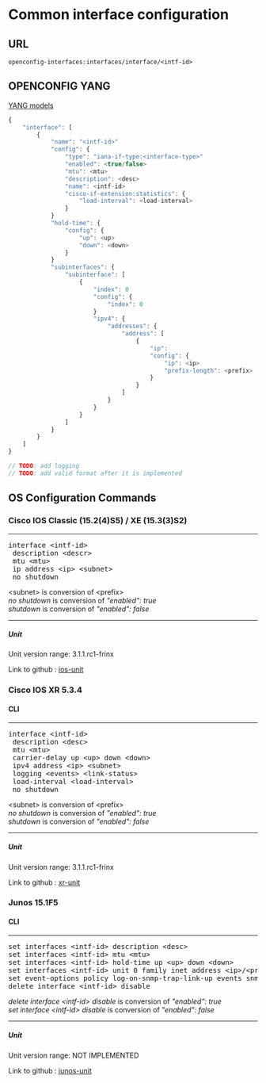# Common interface configuration

## URL

```
openconfig-interfaces:interfaces/interface/<intf-id>
```

## OPENCONFIG YANG

[YANG models](https://github.com/FRINXio/openconfig/tree/master/interfaces/src/main/yang)

```javascript
{
    "interface": [
        {
            "name": "<intf-id>"
            "config": {
                "type": "iana-if-type:<interface-type>"
                "enabled": <true/false>
                "mtu": <mtu>
                "description": <desc>
                "name": <intf-id>
                "cisco-if-extension:statistics": {
                    "load-interval": <load-interval>
                }
            }
            "hold-time": {
                "config": {
                    "up": <up>
                    "down": <down>
                }
            }
            "subinterfaces": {
                "subinterface": [
                    {
                        "index": 0
                        "config": {
                            "index": 0
                        }
                        "ipv4": {
                            "addresses": {
                                "address": [
                                    {
                                        "ip":
                                        "config": {
                                            "ip": <ip>
                                            "prefix-length": <prefix>
                                        }
                                    }
                                ]
                            }
                        }
                    }
                ]
            }
        }
    ]
}

// TODO: add logging
// TODO: add valid format after it is implemented
```

## OS Configuration Commands

### Cisco IOS Classic (15.2(4)S5) / XE (15.3(3)S2)

---
<pre>
interface &lt;intf-id&gt;
 description &lt;descr&gt;
 mtu &lt;mtu&gt;
 ip address &lt;ip&gt; &lt;subnet&gt;
 no shutdown
</pre>

&lt;subnet&gt; is conversion of &lt;prefix&gt;  
*no shutdown* is conversion of *"enabled": true*  
*shutdown* is conversion of *"enabled": false*

---

##### Unit

Unit version range: 3.1.1.rc1-frinx

Link to github : [ios-unit](https://github.com/FRINXio/cli-units/tree/master/ios/interface)

### Cisco IOS XR 5.3.4

#### CLI

---
<pre>
interface &lt;intf-id&gt;
 description &lt;desc&gt;
 mtu &lt;mtu&gt;
 carrier-delay up &lt;up&gt; down &lt;down&gt;
 ipv4 address &lt;ip&gt; &lt;subnet&gt;
 logging &lt;events&gt; &lt;link-status&gt;
 load-interval &lt;load-interval&gt;
 no shutdown
</pre>

&lt;subnet&gt; is conversion of &lt;prefix&gt;  
*no shutdown* is conversion of *"enabled": true*  
*shutdown* is conversion of *"enabled": false*

---

##### Unit

Unit version range: 3.1.1.rc1-frinx

Link to github : [xr-unit](https://github.com/FRINXio/unitopo-units/tree/master/xr-6-interface-unit)

### Junos 15.1F5

#### CLI

---
<pre>
set interfaces &lt;intf-id&gt; description &lt;desc&gt;
set interfaces &lt;intf-id&gt; mtu &lt;mtu&gt;
set interfaces &lt;intf-id&gt; hold-time up &lt;up&gt; down &lt;down&gt;
set interfaces &lt;intf-id&gt; unit 0 family inet address &lt;ip&gt/&lt;prefix&gt;
set event-options policy log-on-snmp-trap-link-up events snmp_trap_link_up
delete interface &lt;intf-id&gt; disable
</pre>

*delete interface &lt;intf-id&gt; disable* is conversion of *"enabled": true*  
*set interface &lt;intf-id&gt; disable* is conversion of *"enabled": false*

---

##### Unit

Unit version range: NOT IMPLEMENTED

Link to github : [junos-unit]()
